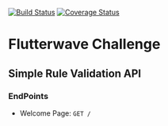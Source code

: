 [![Build Status](https://travis-ci.com/dushimeemma/rule-validation-api.svg?branch=develop)](https://travis-ci.com/dushimeemma/rule-validation-api) [![Coverage Status](https://coveralls.io/repos/github/dushimeemma/rule-validation-api/badge.svg?branch=develop)](https://coveralls.io/github/dushimeemma/rule-validation-api?branch=develop)

# Flutterwave Challenge

## Simple Rule Validation API

### EndPoints

- Welcome Page: `GET /`
